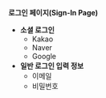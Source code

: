 **로그인 페이지(Sign-In Page)**
- **소셜 로그인**
    - Kakao
    - Naver
    - Google
- **일반 로그인 입력 정보**
    - 이메일
    - 비밀번호
